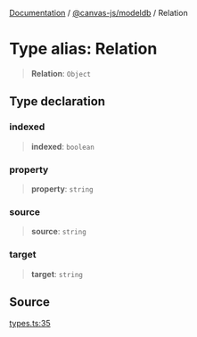 [Documentation](../../../index.md) / [@canvas-js/modeldb](../index.md) / Relation

# Type alias: Relation

> **Relation**: `Object`

## Type declaration

### indexed

> **indexed**: `boolean`

### property

> **property**: `string`

### source

> **source**: `string`

### target

> **target**: `string`

## Source

[types.ts:35](https://github.com/canvasxyz/canvas/blob/4c6b729f/packages/modeldb/src/types.ts#L35)
